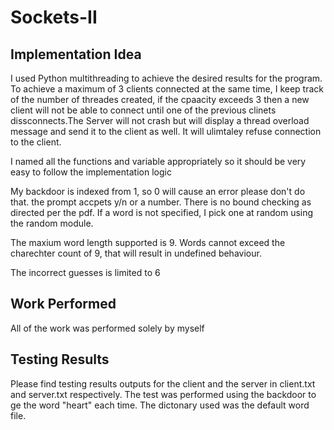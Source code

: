 # Sockets-II

## Implementation Idea

I used Python multithreading to achieve the desired results for the program. To achieve a maximum of 3 clients connected at the same time, I keep track of the number of threades created, if the cpaacity exceeds 3 then a new client will not be able to connect until one of the previous clinets dissconnects.The Server will not crash but will display a thread overload message and send it to the client as well. It will ulimtaley refuse connection to the client. 

I named all the functions and variable appropriately so it should be very easy to follow the implementation logic

My backdoor is indexed from 1, so 0 will cause an error please don't do that. the prompt accpets y/n or a number. There is no bound checking as directed per the pdf. If a word is not specified, I pick one at random using the random module.

The maxium word length supported is 9. Words cannot exceed the charechter count of 9, that will result in undefined behaviour. 

The incorrect guesses is limited to 6

## Work Performed

All of the work was performed solely by myself

## Testing Results

Please find testing results outputs for the client and the server in client.txt and server.txt respectively. The test was performed using the backdoor to ge the word "heart" each time. The dictonary used was the default word file.
